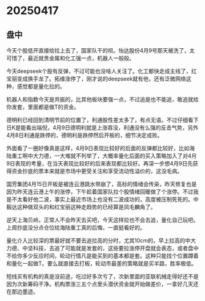 # 20250417

## 盘中

今天个股低开直接给拉上去了，国家队干的呗。怡达股份4月9号那天被洗了，太可惜了，最近就贵金属和化工强一点，机器人一般般。

今天deepseek个股有反弹，不过可能也没啥人关注了。化工都快走成主线了，红宝丽变成换手龙了。拓维涨停了，刚才说的deepseek就有他，还有泛微网络这种，感觉都是量化拉的。

机器人和指数今天是共振的，比其他板块要强一点，不过追是也不能追，敢追就给你发套，里面都是做T的资金。

德明利已经回到清明节前的位置了，利通股性差太多了，有点无语。不过仔细看下日K是能看出端倪，4月9日德明利就是上涨吞没，利通没有么强的反击气势，另外4月8日利通是跌停的，德明利是跌停然后开板的，细节决定成败。

外面看了一圈好像真是这样，4月9日表现比较好的后面的反弹都比较好，比如海陆重工啊中大力德，一大堆就不列举了，大概率量化后面的买入策略加入了对4月9日表现的考量，在当天表现比较好的后来表现都比较好。再深一步想4月9日先获得资金抄底的票本来就是市场中更受关注和享受流动性溢价的，这没毛病。

国芳集团4月15日开板是被连云港跳水带崩了，高标的情绪会传染，昨天修复也是因为昨天连云港上午的涨停，下午趁着国家队拉个股情绪回暖做了个涨停。不过我是不太看好他二波，事实上最近市场上也没有二波成功的，高度被压制死死的。中毅达这种做双头的和红宝丽这种走趋势的已经算是凤毛麟角了。

逆天上海贝岭，正常人不会昨天去买吧，今天这样拉也不会去追，量化自己玩吧。上周抄底没分点仓位给海陆重工真的后悔，一直挺看好的。

量化介入比较深的票最好就不要去追拉高的分时，尤其10cm的，早上拉高的中大力德、中坚科技，去追了可能就是发套的，这些要拉涨停开盘就会表态，或者盘中不给你多少反应时间，轮动行情凡是能买到的基本都是套。这种只能找个位置蹲着和量化一起做T。要么就直接去打板，轮动市最差的策略就是买半路，胜率极低。

短线买有机构的真是没前途，吃过好多次亏了，次新里面的亚联机械走得好还不是因为次新筹码干净。机构票涨三五个点里头潜伏资金就开始做差价，一拿好几天还在那边墨迹。
